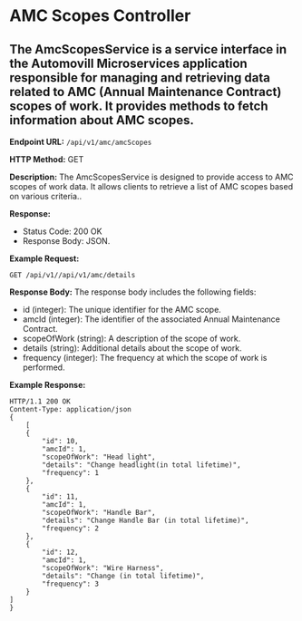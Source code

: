 # AMC Scopes Controller

## The AmcScopesService is a service interface in the Automovill Microservices application responsible for managing and retrieving data related to AMC (Annual Maintenance Contract) scopes of work. It provides methods to fetch information about AMC scopes.

**Endpoint URL:** `/api/v1/amc/amcScopes`

**HTTP Method:** GET

**Description:** The AmcScopesService is designed to provide access to AMC scopes of work data. It allows clients to retrieve a list of AMC scopes based on various criteria..

**Response:**

- Status Code: 200 OK
- Response Body: JSON.

**Example Request:**

```http
GET /api/v1//api/v1/amc/details
```

**Response Body:**
The response body includes the following fields:

- id (integer): The unique identifier for the AMC scope.
- amcId (integer): The identifier of the associated Annual Maintenance Contract.
- scopeOfWork (string): A description of the scope of work.
- details (string): Additional details about the scope of work.
- frequency (integer): The frequency at which the scope of work is performed.

**Example Response:**

```http
HTTP/1.1 200 OK
Content-Type: application/json
{
    [
    {
        "id": 10,
        "amcId": 1,
        "scopeOfWork": "Head light",
        "details": "Change headlight(in total lifetime)",
        "frequency": 1
    },
    {
        "id": 11,
        "amcId": 1,
        "scopeOfWork": "Handle Bar",
        "details": "Change Handle Bar (in total lifetime)",
        "frequency": 2
    },
    {
        "id": 12,
        "amcId": 1,
        "scopeOfWork": "Wire Harness",
        "details": "Change (in total lifetime)",
        "frequency": 3
    }
]
}
```

<br>
